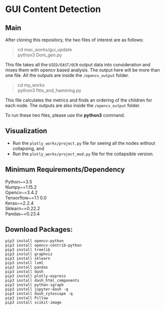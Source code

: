 # GUI Content Detection


## Main
After cloning this repository, the two files of interest are as follows:

> cd mac_works/gui_update \
> python3 Dom_gen.py

This file takes all the ``UIED/EAST/OCR`` output data into consideration and mixes them with opencv based analysis. The output here will be more than one file. All the outputs are inside the ``/opencv_output`` folder.


> cd my_works \
> python3 fitts_and_hamming.py

This file calculates the metrics and finds an ordering of the children for each node. The outputs are also inside the ``/opencv_output`` folder.

To run these two files, please use the **python3** command.


## Visualization
* Run the ``plotly_works/project.py`` file for seeing all the nodes without collapsing, and
* Run the ``plotly_works/project_mod.py`` file for the collapsible version.


## Minimum Requirements/Dependency
Python~=3.5 \
Numpy~=1.15.2 \
Opencv~=3.4.2 \
Tensorflow~=1.1 0.0 \
Keras~=2.2.4 \
Sklearn~=0.22.2 \
Pandas~=0.23.4

## Download Packages:
``pip3 install opencv-python`` \
``pip3 install opencv-contrib-python`` \
``pip3 install treelib`` \
``pip3 install graphviz`` \
``pip3 install sklearn`` \
``pip3 install lxml`` \
``pip3 install pandas`` \
``pip3 install dash`` \
``pip3 install plotly-express`` \
``pip3 install dash_html_components`` \
``pip3 install python-igraph`` \
``pip3 install jupyter-dash -q`` \
``pip3 install dash_cytoscape -q`` \
 ``pip3 install Pillow`` \
 ``pip3 install scikit-image``
